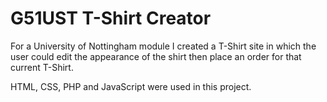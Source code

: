 # G51UST T-Shirt Creator #
For a University of Nottingham module I created a T-Shirt site in which the user could edit the appearance of the shirt then place an order for that current T-Shirt.  

HTML, CSS, PHP and JavaScript were used in this project.

